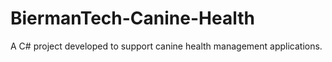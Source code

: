 # BiermanTech-Canine-Health

A C# project developed to support canine health management applications.